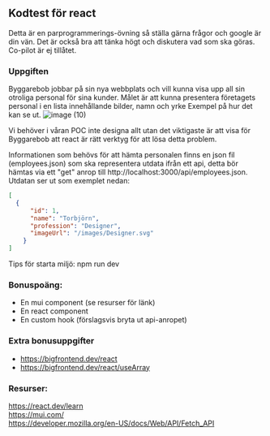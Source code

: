 ## Kodtest för react

Detta är en parprogrammerings-övning så ställa gärna frågor och google är din vän. Det är också bra att tänka högt och diskutera vad som ska göras.
Co-pilot är ej tillåtet.


### Uppgiften
Byggarebob jobbar på sin nya webbplats och vill kunna visa upp all sin otroliga personal för sina kunder.
Målet är att kunna presentera företagets personal i en lista innehållande bilder, namn och yrke
Exempel på hur det kan se ut.
![image (10)](https://user-images.githubusercontent.com/8349939/227497747-3fa1c49e-cbac-4c1f-bf3d-e85845f97c57.png)

Vi behöver i våran POC inte designa allt utan det viktigaste är att visa för Byggarebob att react är rätt verktyg
för att lösa detta problem.

Informationen som behövs för att hämta personalen finns en json fil (employees.json) som ska representera utdata ifrån 
ett api, detta bör hämtas via ett "get" anrop till http://localhost:3000/api/employees.json.
Utdatan ser ut som exemplet nedan:
```json
[
  {
      "id": 1,
      "name": "Torbjörn",
      "profession": "Designer",
      "imageUrl": "/images/Designer.svg"
    }
]
```

Tips för starta miljö:
npm run dev


### Bonuspoäng:
 - En mui component (se resurser för länk)
 - En react component
 - En custom hook (förslagsvis bryta ut api-anropet)

### Extra bonusuppgifter
- https://bigfrontend.dev/react
- https://bigfrontend.dev/react/useArray


### Resurser:
https://react.dev/learn <br>
https://mui.com/ <br>
https://developer.mozilla.org/en-US/docs/Web/API/Fetch_API
